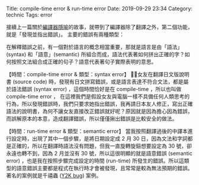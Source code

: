 Title: compile-time error & run-time error
Date: 2019-09-29 23:34
Category: technic
Tags: error

接續上一篇關於[編譯器隱喻](https://wimor9.github.io/guan-yu-bian-yi-qi-he-zhi-yi-qi-de-yin-yu.html)的故事，就帶到了編譯器除了翻譯之外，第二個功能，就是「發現並指出錯誤」。 主要的錯誤有兩種類型：

在解釋錯誤之前，有一個對於語言的概念相當重要，那就是語言是由「語法」(syntax) 和「語意」(semantic) 所組合而成，語法代表著如何拼出正確的字？如何按照文法組合成正確的句子？語意代表著句子實際表明的意思。

【時間：compile-time error & 類型：syntax error】
女友在翻譯日文版說明書 (source code) 時，發現有日文拼寫錯誤，或是語言表達不符合文法，都是屬於語法錯誤 (syntax error) ，這個時間恰好是在 compile-time ，所以也叫做 compile-time error ， 在這裡我們是假設女友與電腦一樣不具備任何人類思考的行為，所以發現錯誤時，我們只要求她指出錯誤，我再請日本友人修正，寫出正確語法的說明書，為何不讓女友直接改正錯誤就好呢？原因就是因為擔心因為錯誤，而誤解原本的本意，造成翻譯錯誤，所以僅僅揪出錯誤是比較安全的做法。

【時間：run-time error & 類型：semantic error】
當我按照翻譯過後的中譯本進行設定時，出現了其中一個步驟，是將日期設定成 2 月 30 日，因為文法和字詞都是正確的，所以在翻譯時語法沒有問題，但我一直旋轉旋鈕想要設定為 30 號，卻永遠也轉不到，因為 2 月並沒有 30 號，所以這很明顯的就是語意錯誤 (semantic error) ，也是我在按照步驟完成設定的時間 (run-time) 所發生的錯誤。所以這類型的語意錯誤主要都是程式在執行時才會被發現，且常常是較為無法預期的錯誤。著名的案例就是千禧蟲 ([Y2K bug](https://en.wikipedia.org/wiki/Year_2000_problem)) 案例。
